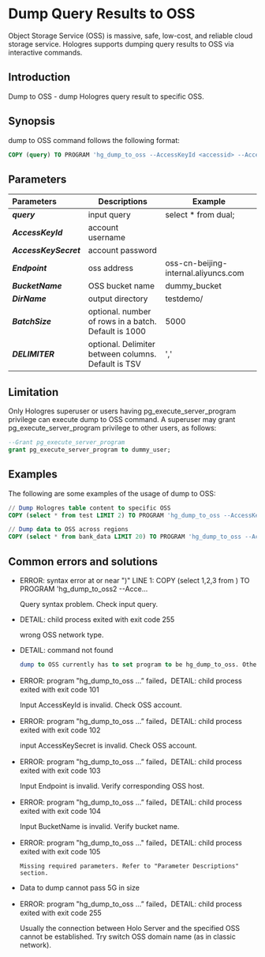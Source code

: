 # Dump Query Results to OSS

Object Storage Service (OSS) is massive, safe, low-cost, and reliable cloud storage service. Hologres supports dumping query results to OSS via interactive commands.

## Introduction

Dump to OSS - dump Hologres query result to specific OSS.

## Synopsis

dump to OSS command follows  the following format:

```sql
COPY (query) TO PROGRAM 'hg_dump_to_oss --AccessKeyId <accessid> --AccessKeySecret <accesskey> --Endpoint <ossendpoint> --BucketName <bucketname> --<DirName> <dirname> --BatchSize <xxx> ' DELIMITER <'xxx'>;
```

## Parameters

| Parameters            | Descriptions                                         | Example                              |
| :-------------------- | ---------------------------------------------------- | ------------------------------------ |
| _**query**_           | input query                                          | select * from dual;                  |
| _**AccessKeyId**_     | account username                                     |                                      |
| _**AccessKeySecret**_ | account password                                     |                                      |
| _**Endpoint**_        | oss address                                          | oss-cn-beijing-internal.aliyuncs.com |
| _**BucketName**_      | OSS bucket name                                      | dummy_bucket                         |
| _**DirName**_         | output directory                                     | testdemo/                            |
| _**BatchSize**_       | optional. number of rows in a batch. Default is 1000 | 5000                                 |
| _**DELIMITER**_       | optional. Delimiter between columns. Default is TSV  | ','                                  |

## Limitation

Only Hologres superuser or users having pg_execute_server_program privilege can execute dump to OSS command. A superuser may grant pg_execute_server_program privilege to other users, as follows:

```sql
--Grant pg_execute_server_program
grant pg_execute_server_program to dummy_user;
```

## Examples

The following are some examples of the usage of dump to OSS:

```sql
// Dump Hologres table content to specific OSS
COPY (select * from test LIMIT 2) TO PROGRAM 'hg_dump_to_oss --AccessKeyId <access id> --AccessKeySecret <access key> --Endpoint oss-cn-hangzhou-internal.aliyuncs.com --BucketName <holo-ingestion> --DirName <holotest>/ --BatchSize 3000' DELIMITER ',';

// Dump data to OSS across regions
COPY (select * from bank_data LIMIT 20) TO PROGRAM 'hg_dump_to_oss --AccessKeyId <access id> --AccessKeySecret <access key> --Endpoint oss-cn-beijing-internal.aliyuncs.com --BucketName hologres-demo-oss --DirName demotest/ --BatchSize 3000' DELIMITER ',';
```

## Common errors and solutions

- ERROR:  syntax error at or near ")" LINE 1: COPY (select 1,2,3 from ) TO PROGRAM 'hg_dump_to_oss2 --Acce...

  Query syntax problem. Check input query.

- DETAIL:  child process exited with exit code 255

     wrong OSS network type.

- DETAIL:  command not found

  ```sql
  dump to OSS currently has to set program to be hg_dump_to_oss. Others, such an error occurs.
  ```

- ERROR:  program "hg_dump_to_oss ...” failed，DETAIL:  child process exited with exit code 101

  Input AccessKeyId is invalid. Check OSS account.

- ERROR:  program "hg_dump_to_oss ...” failed，DETAIL:  child process exited with exit code 102

  input AccessKeySecret is invalid. Check OSS account.

- ERROR:  program "hg_dump_to_oss ...” failed，DETAIL:  child process exited with exit code 103

  Input Endpoint is invalid. Verify corresponding OSS host.

- ERROR:  program "hg_dump_to_oss ...” failed，DETAIL:  child process exited with exit code 104

  Input BucketName is invalid. Verify bucket name.

- ERROR:  program "hg_dump_to_oss ..." failed，DETAIL:  child process exited with exit code 105

      Missing required parameters. Refer to "Parameter Descriptions" section.

- Data to dump cannot pass 5G in size

- ERROR:  program "hg_dump_to_oss ...” failed，DETAIL:  child process exited with exit code 255

  Usually the connection between Holo Server and the specified OSS cannot be established. Try switch OSS domain name (as in classic network).
